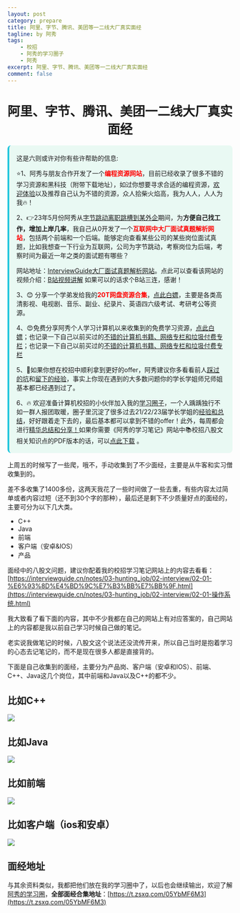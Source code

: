 ```yaml
---
layout: post
category: prepare
title: 阿里、字节、腾讯、美团等一二线大厂真实面经
tagline: by 阿秀
tags:
    - 校招
    - 阿秀的学习圈子
    - 阿秀
excerpt: 阿里、字节、腾讯、美团等一二线大厂真实面经
comment: false
---
```




<h1 align="center">
 阿里、字节、腾讯、美团一二线大厂真实面经
</h1>
<div style="border-color: #24C6DC;
            background-color: #e9f9f3;         
            margin: 1rem 0;
        padding: .25rem 1rem;
        border-left-width: .3rem;
        border-left-style: solid;
        border-radius: .5rem;
        color: inherit;">
  <p>这是六则或许对你有些许帮助的信息:</p>
<p>⭐️️1、阿秀与朋友合作开发了一个<span style="font-weight:bold;color:red">编程资源网站</span>，目前已经收录了很多不错的学习资源和黑科技（附带下载地址），如过你想要寻求合适的编程资源，<a href="https://tools.interviewguide.cn/home" style="text-decoration: underline" target="_blank">欢迎体验</a>以及推荐自己认为不错的资源，众人拾柴火焰高，我为人人，人人为我🔥！</p>  <p>2、👉23年5月份阿秀从<a style="text-decoration: underline" href="https://mp.weixin.qq.com/s?__biz=Mzk0ODU4MzEzMw==&mid=2247512170&idx=1&sn=c4a04a383d2dfdece676b75f17224e78" target="_blank">字节跳动离职跳槽到某外企</a>期间，为<span style="font-weight:bold">方便自己找工作，增加上岸几率</span>，我自己从0开发了一个<span style="font-weight:bold;color:red">互联网中大厂面试真题解析网站</span>，包括两个前端和一个后端。能够定向查看某些公司的某些岗位面试真题，比如我想查一下行业为互联网，公司为字节跳动，考察岗位为后端，考察时间为最近一年之类的面试题有哪些？
<div align="center">
</div>网站地址：<a style="text-decoration: underline" href="https://top.interviewguide.cn/" target="_blank">InterviewGuide大厂面试真题解析网站</a>。点此可以查看该网站的视频介绍：<a style="text-decoration: underline" href="https://www.bilibili.com/video/BV1f94y1C7BL" target="_blank">B站视频讲解</a>   如果可以的话求个B站三连，感谢！
  </p>3、😊
    分享一个学弟发给我的<span style="font-weight:bold;color:red">20T网盘资源合集</span>，<a style="text-decoration: underline" href="https://docs.qq.com/sheet/DY3VPVklVaFFMcUZ4?tab=9h5afr" target="_blank">点此白嫖</a>，主要是各类高清影视、电视剧、音乐、副业、纪录片、英语四六级考试、考研考公等资源。
  </p>
  <p>4、😍免费分享阿秀个人学习计算机以来收集到的免费学习资源，<a style="text-decoration: underline" href="/notes/07-resources/01-free/01-introduce.html" target="_blank">点此白嫖</a>；也记录一下自己以前买过的<a style="text-decoration: underline" href="/notes/07-resources/02-precious.html" target="_blank">不错的计算机书籍、网络专栏和垃圾付费专栏</a>；也记录一下自己以前买过的<a style="text-decoration: underline" href="/notes/07-resources/02-precious.html" target="_blank">不错的计算机书籍、网络专栏和垃圾付费专栏</a>
  </p>
  <p>5、🚀如果你想在校招中顺利拿到更好的offer，阿秀建议你多看看前人<a style="text-decoration: underline" href="https://www.yuque.com/tuobaaxiu/httmmc/npg1k81zeq4wfpyz" target="_blank">踩过的坑</a>和<a style="text-decoration: underline"  target="_blank" href="https://www.yuque.com/tuobaaxiu/httmmc/gge9ppd0mbu2d3dp">留下的经验</a>，事实上你现在遇到的大多数问题你的学长学姐师兄师姐基本都已经遇到过了。
  </p>
  <p>6、🔥 欢迎准备计算机校招的小伙伴加入我的<a  style="text-decoration: underline" href="https://www.yuque.com/tuobaaxiu/httmmc/xg0otqvc17wfx4u9" target="_blank">学习圈子</a>，一个人踽踽独行不如一群人报团取暖，圈子里沉淀了很多过去21/22/23届学长学姐的<a  style="text-decoration: underline" href="https://www.yuque.com/tuobaaxiu/httmmc/gge9ppd0mbu2d3dp" target="_blank">经验和总结</a>，好好跟着走下去的，最后基本都可以拿到不错的offer！此外，每周都会进行<a  style="text-decoration: underline" href="https://www.yuque.com/tuobaaxiu/httmmc/npg1k81zeq4wfpyz" target="_blank">精华总结和分享！</a>如果你需要《阿秀的学习笔记》网站中📚︎校招八股文相关知识点的PDF版本的话，可以<a style="text-decoration: underline" href="https://www.yuque.com/tuobaaxiu/httmmc/qs0yn66apvkzw0ps" target="_blank">点此下载</a> 。</p>   </div>



上周五的时候写了一些爬，哦不，手动收集到了不少面经，主要是从牛客和实习僧收集到的。

差不多收集了1400多份，这两天我花了一些时间做了一些去重，有些内容太过简单或者内容过短（还不到30个字的那种），最后还是剩下不少质量好点的面经的，主要可分为以下几大类。

- C++
- Java
- 前端
- 客户端（安卓&IOS）
- 产品

面经中的八股文问题，建议你配着我的校招学习笔记网站上的内容去看看：[https://interviewguide.cn/notes/03-hunting_job/02-interview/02-01-%E6%93%8D%E4%BD%9C%E7%B3%BB%E7%BB%9F.html](https://interviewguide.cn/notes/03-hunting_job/02-interview/02-01-操作系统.html)

我大致看了看下面的内容，其中不少我都在自己的网站上有对应答案的，自己网站上的内容都是我以前自己学习时候自己做的笔记。

老实说我做笔记的时候，八股文这个说法还没流传开来，所以自己当时是抱着学习的心态去记笔记的，而不是现在很多人都是直接背的。

下面是自己收集到的面经，主要分为产品岗、客户端（安卓和IOS）、前端、C++、Java这几个岗位，其中前端和Java以及C++的都不少。

## 比如**C++**

![](http://oss.interviewguide.cn/img/202208220033495.png)



## 比如**Java**

![](http://oss.interviewguide.cn/img/202208220027029.png)



## 比如**前端**

![](http://oss.interviewguide.cn/img/202208220028791.png)



## 比如**客户端（ios和安卓）**

![](http://oss.interviewguide.cn/img/202208220028571.png)



## 面经地址

与其余资料类似，我都把他们放在我的学习圈中了，以后也会继续输出，欢迎了解[阿秀的学习圈](/notes/05-xiustar/01-xiustar_reading_guide/01-introduce.html#阿秀组建了一个校招学习圈子)，**全部面经合集地址**：[https://t.zsxq.com/05YbMF6M3](https://t.zsxq.com/05YbMF6M3)
